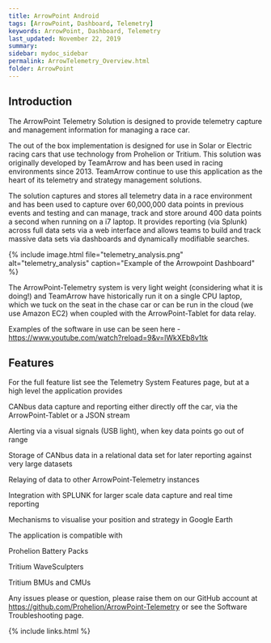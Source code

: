 ```yaml
---
title: ArrowPoint Android
tags: [ArrowPoint, Dashboard, Telemetry]
keywords: ArrowPoint, Dashboard, Telemetry
last_updated: November 22, 2019
summary:
sidebar: mydoc_sidebar
permalink: ArrowTelemetry_Overview.html
folder: ArrowPoint
---
```

## Introduction
The ArrowPoint Telemetry Solution is designed to provide telemetry capture and management information for managing a race car.

The out of the box implementation is designed for use in Solar or Electric racing cars that use technology from Prohelion or Tritium. This solution was originally developed by TeamArrow and has been used in racing environments since 2013. TeamArrow continue to use this application as the heart of its telemetry and strategy management solutions.

The solution captures and stores all telemetry data in a race environment and has been used to capture over 60,000,000 data points in previous events and testing and can manage, track and store around 400 data points a second when running on a i7 laptop. It provides reporting (via Splunk) across full data sets via a web interface and allows teams to build and track massive data sets via dashboards and dynamically modifiable searches.

{% include image.html file="telemetry_analysis.png" alt="telemetry_analysis" caption="Example of the Arrowpoint Dashboard" %}

The ArrowPoint-Telemetry system is very light weight (considering what it is doing!) and TeamArrow have historically run it on a single CPU laptop, which we tuck on the seat in the chase car or can be run in the cloud (we use Amazon EC2) when coupled with the ArrowPoint-Tablet for data relay.

Examples of the software in use can be seen here - https://www.youtube.com/watch?reload=9&v=lWkXEb8v1tk

## Features
For the full feature list see the Telemetry System Features page, but at a high level the application provides

CANbus data capture and reporting either directly off the car, via the ArrowPoint-Tablet or a JSON stream

Alerting via a visual signals (USB light), when key data points go out of range

Storage of CANbus data in a relational data set for later reporting against very large datasets

Relaying of data to other ArrowPoint-Telemetry instances

Integration with SPLUNK for larger scale data capture and real time reporting

Mechanisms to visualise your position and strategy in Google Earth

The application is compatible with

Prohelion Battery Packs

Tritium WaveSculpters

Tritium BMUs and CMUs

Any issues please or question, please raise them on our GitHub account at https://github.com/Prohelion/ArrowPoint-Telemetry or see the Software Troubleshooting page.

{% include links.html %}